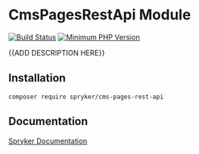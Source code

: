 # CmsPagesRestApi Module
[![Build Status](https://travis-ci.org/spryker/cms-pages-rest-api.svg)](https://travis-ci.org/spryker/cms-pages-rest-api)
[![Minimum PHP Version](https://img.shields.io/badge/php-%3E%3D%207.2-8892BF.svg)](https://php.net/)

{{ADD DESCRIPTION HERE}}

## Installation

```
composer require spryker/cms-pages-rest-api
```

## Documentation

[Spryker Documentation](https://academy.spryker.com/developing_with_spryker/module_guide/modules.html)
